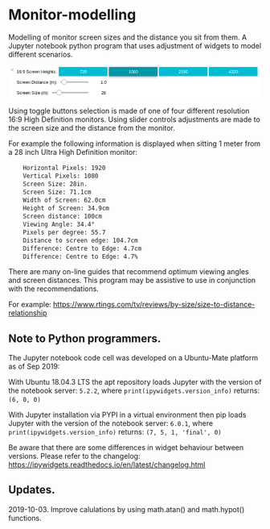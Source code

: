 # Monitor-modelling

Modelling of monitor screen sizes and the distance you sit from them. A Jupyter notebook python program that uses adjustment of widgets to model different scenarios.

![](widget_controls.png)

Using toggle buttons selection is made of one of four different resolution 16:9 High Definition monitors. Using slider controls adjustments are made to the screen size and the distance from the monitor. 

For example the following information is displayed when sitting 1 meter from a 28 inch Ultra High Definition monitor: 

```
    Horizontal Pixels: 1920
    Vertical Pixels: 1080
    Screen Size: 28in.
    Screen Size: 71.1cm
    Width of Screen: 62.0cm
    Height of Screen: 34.9cm
    Screen distance: 100cm
    Viewing Angle: 34.4°
    Pixels per degree: 55.7
    Distance to screen edge: 104.7cm
    Difference: Centre to Edge: 4.7cm
    Difference: Centre to Edge: 4.7%
```

There are many on-line guides that recommend optimum viewing angles and screen distances. This program may be assistive to use in conjunction with the recommendations. 

For example: 
https://www.rtings.com/tv/reviews/by-size/size-to-distance-relationship


## Note to Python programmers.

The Jupyter notebook code cell was developed on a Ubuntu-Mate platform as of Sep 2019:

With Ubuntu 18.04.3 LTS the apt repository loads Jupyter with the version of the notebook server: `5.2.2`, where `print(ipywidgets.version_info)` returns: `(6, 0, 0)`

With Jupyter installation via PYPI in a virtual environment then pip loads Jupyter with the version of the notebook server: `6.0.1`, where `print(ipywidgets.version_info)` returns: `(7, 5, 1, 'final', 0)` 

Be aware that there are some differences in widget behaviour between versions. Please refer to the changelog: https://ipywidgets.readthedocs.io/en/latest/changelog.html

## Updates.

2019-10-03. Improve calulations by using math.atan() and math.hypot() functions.
